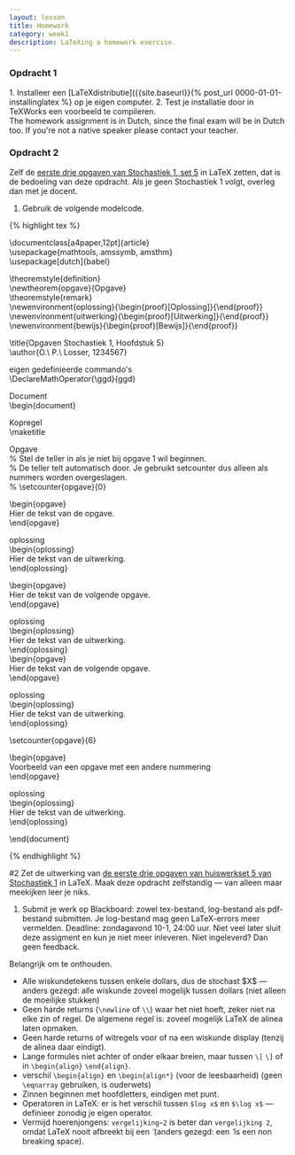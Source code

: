 ```yaml
---
layout: lesson
title: Homework
category: week1
description: LaTeXing a homework exercise.
---
```


<div class="panel panel-primary">
<div class="panel-heading">
<h3 class="panel-title">
Opdracht 1

</h3>
</div>
<div class="panel-body">
1.  Installeer een [LaTeXdistributie]({{site.baseurl}}{% post_url 0000-01-01-installinglatex %} op je eigen computer.
2.  Test je installatie door in TeXWorks een voorbeeld te compileren.

</div>
</div>
The homework assignment is in Dutch, since the final exam will be in
Dutch too. If you're not a native speaker please contact your teacher.

<div class="panel panel-primary">
<div class="panel-heading">
<h3 class="panel-title">
Opdracht 2

</h3>
</div>
<div class="panel-body">
Zelf de <a href="stochastiek.pdf">eerste drie opgaven van Stochastiek 1,
set 5</a> in LaTeX zetten, dat is de bedoeling van deze opdracht. Als je
geen Stochastiek 1 volgt, overleg dan met je docent.

1.  Gebruik de volgende modelcode.

{% highlight tex %}

\\documentclass\[a4paper,12pt\]{article}\
\\usepackage{mathtools, amssymb, amsthm}\
\\usepackage\[dutch\]{babel}

\\theoremstyle{definition}\
\\newtheorem{opgave}{Opgave}\
\\theoremstyle{remark}\
\\newenvironment{oplossing}{\\begin{proof}\[Oplossing\]}{\\end{proof}}\
\\newenvironment{uitwerking}{\\begin{proof}\[Uitwerking\]}{\\end{proof}}\
\\newenvironment{bewijs}{\\begin{proof}\[Bewijs\]}{\\end{proof}}

\\title{Opgaven Stochastiek 1, Hoofdstuk 5}\
\\author{O.\\ P.\\ Losser, 1234567}

eigen gedefinieerde commando's\
\\DeclareMathOperator{\\ggd}{ggd}

Document\
\\begin{document}

Kopregel\
\\maketitle

Opgave\
% Stel de teller in als je niet bij opgave 1 wil beginnen.\
% De teller telt automatisch door. Je gebruikt setcounter dus alleen als
nummers worden overgeslagen.\
% \\setcounter{opgave}{0}

\\begin{opgave}\
Hier de tekst van de opgave.\
\\end{opgave}

oplossing\
\\begin{oplossing}\
Hier de tekst van de uitwerking.\
\\end{oplossing}

\\begin{opgave}\
Hier de tekst van de volgende opgave.\
\\end{opgave}

oplossing\
\\begin{oplossing}\
Hier de tekst van de uitwerking.\
\\end{oplossing}\
\\begin{opgave}\
Hier de tekst van de volgende opgave.\
\\end{opgave}

oplossing\
\\begin{oplossing}\
Hier de tekst van de uitwerking.\
\\end{oplossing}

\\setcounter{opgave}{6}

\\begin{opgave}\
Voorbeeld van een opgave met een andere nummering\
\\end{opgave}

oplossing\
\\begin{oplossing}\
Hier de tekst van de uitwerking.\
\\end{oplossing}

\\end{document}

{% endhighlight %}

\#2 Zet de uitwerking van <a href="stochastiek.pdf">de eerste drie
opgaven van huiswerkset 5 van Stochastiek 1</a> in LaTeX. Maak deze
opdracht zelfstandig — van alleen maar meekijken leer je niks.

1.  Submit je werk op Blackboard: zowel tex-bestand, log-bestand als
    pdf-bestand submitten. Je log-bestand mag geen LaTeX-errors
    meer vermelden. Deadline: zondagavond 10-1, 24:00 uur. Niet veel
    later sluit deze assigment en kun je niet meer inleveren. Niet
    ingeleverd? Dan geen feedback.

Belangrijk om te onthouden.

-   Alle wiskundetekens tussen enkele dollars, dus de stochast \$X\$ —
    anders gezegd: alle wiskunde zoveel mogelijk tussen dollars (niet
    alleen de moeilijke stukken)
-   Geen harde returns (`\newline` of `\\`) waar het niet hoeft, zeker
    niet na elke zin of regel. De algemene regel is: zoveel mogelijk
    LaTeX de alinea laten opmaken.
-   Geen harde returns of witregels voor of na een wiskunde display
    (tenzij de alinea daar eindigt).
-   Lange formules niet achter of onder elkaar breien, maar tussen `\[`
    `\]` of in `\begin{align}` `\end{align}`.
-   verschil `\begin{align}` en `\begin{align*}` (voor de leesbaarheid)
    (geen `\eqnarray` gebruiken, is ouderwets)
-   Zinnen beginnen met hoofdletters, eindigen met punt.
-   Operatoren in LaTeX: er is het verschil tussen `$log x$` en
    `$\log x$` — definieer zonodig je eigen operator.
-   Vermijd hoerenjongens: `vergelijking~2` is beter dan
    `vergelijking 2`, omdat LaTeX nooit afbreekt bij een `̃` (anders
    gezegd: een `̃` is een non breaking space).

</div>
</div>

